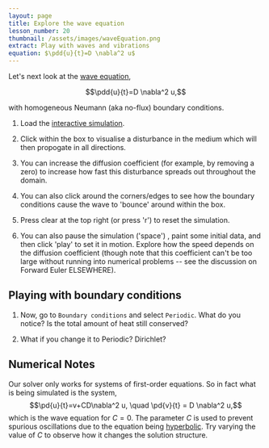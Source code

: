 ```yaml
---
layout: page
title: Explore the wave equation
lesson_number: 20
thumbnail: /assets/images/waveEquation.png
extract: Play with waves and vibrations
equation: $\pdd{u}{t}=D \nabla^2 u$
---
```

Let's next look at the [wave equation](https://en.wikipedia.org/wiki/Wave_equation),

$$\pdd{u}{t}=D \nabla^2 u,$$

with homogeneous Neumann (aka no-flux) boundary conditions.

1. Load the [interactive simulation](/sim/?preset=waveEquation). 

1. Click within the box to visualise a disturbance in the medium which will then propogate in all directions. 

1. You can increase the diffusion coefficient (for example, by removing a zero) to increase how fast this disturbance spreads out throughout the domain. 

1. You can also click around the corners/edges to see how the boundary conditions cause the wave to 'bounce' around within the box.

1. Press clear at the top right (or press 'r') to reset the simulation. 

1. You can also pause the simulation ('space') , paint some initial data, and then click 'play' to set it in motion. Explore how the speed depends on the diffusion coefficient (though note that this coefficient can't be too large without running into numerical problems -- see the discussion on Forward Euler ELSEWHERE). 

## Playing with boundary conditions

1. Now, go to `Boundary conditions` and select `Periodic`. What do you notice? Is the total amount of heat still conserved? 

1. What if you change it to Periodic? Dirichlet? 

## Numerical Notes

Our solver only works for systems of first-order equations. So in fact what is being simulated is the system,
$$\pd{u}{t}=v+CD\nabla^2 u, \quad \pd{v}{t} = D \nabla^2 u,$$
which is the wave equation for $C=0$. The parameter $C$ is used to prevent spurious oscillations due to the equation being [hyperbolic](https://en.wikipedia.org/wiki/Hyperbolic_partial_differential_equation). Try varying the value of $C$ to observe how it changes the solution structure.
